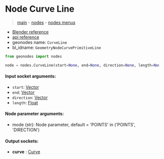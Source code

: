 # Node Curve Line

> [main](../structure.md) - [nodes](nodes.md) - [nodes menus](nodes_menus.md)

- [Blender reference](https://docs.blender.org/manual/en/latest/modeling/geometry_nodes/curve_primitives/curve_line.html)
- [api reference](https://docs.blender.org/api/current/bpy.types.GeometryNodeCurvePrimitiveLine.html)
- geonodes name: `CurveLine`
- bl_idname: `GeometryNodeCurvePrimitiveLine`

```python
from geonodes import nodes

node = nodes.CurveLine(start=None, end=None, direction=None, length=None, mode='POINTS')
```

#### Input socket arguments:

- `start`: [Vector](Vector.md)
- `end`: [Vector](Vector.md)
- `direction`: [Vector](Vector.md)
- `length`: [Float](Float.md)

#### Node parameter arguments:

- mode (str): Node parameter, default = 'POINTS' in ('POINTS', 'DIRECTION')

#### Output sockets:

- **curve** : [Curve](Curve.md)

